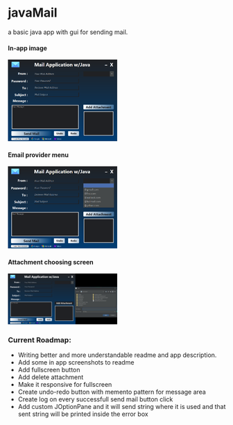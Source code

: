 <h1>javaMail</h1>
<p>a basic java app with gui for sending mail.</p>

<h4>In-app image</h4>
<img src="materials/mail_selection.png" width="50%" height="auto">

<h4>Email provider menu</h4>
<img src="materials/in_app_ui.png" width="50%" height="auto">

<h4>Attachment choosing screen</h4>
<img src="materials/attachment_choosing.png" width="50%" height="auto">

<h3><b>Current Roadmap:</b></h3>
<ul>
  <li>Writing better and more understandable readme and app description.</li>
  <li>Add some in app screenshots to readme</li>
  <li>Add fullscreen button</li>
  <li>Add delete attachment</li>
  <li>Make it responsive for fullscreen</li>
  <li>Create undo-redo button with memento pattern for message area</li>
  <li>Create log on every successfull send mail button click</li>
  <li>Add custom JOptionPane and it will send string where it is used and that sent string will be printed inside the error box</li>
</ul>
